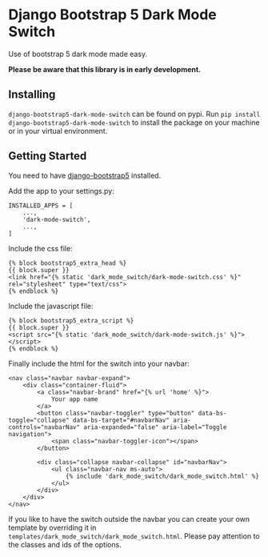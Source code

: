 # Django Bootstrap 5 Dark Mode Switch

Use of bootstrap 5 dark mode made easy.

**Please be aware that this library is in early development.**

## Installing

`django-bootstrap5-dark-mode-switch` can be found on pypi. Run 
`pip install django-bootstrap5-dark-mode-switch` to install the 
package on your machine or in your virtual environment.

## Getting Started

You need to have [django-bootstrap5](https://django-bootstrap5.readthedocs.io/en/latest/) installed.

Add the app to your settings.py:

```
INSTALLED_APPS = [
    ...,
    'dark-mode-switch',
    ...,
]
```

Include the css file:

```
{% block bootstrap5_extra_head %}
{{ block.super }}
<link href="{% static 'dark_mode_switch/dark-mode-switch.css' %}" rel="stylesheet" type="text/css">
{% endblock %}
```

Include the javascript file:

```
{% block bootstrap5_extra_script %}
{{ block.super }}
<script src="{% static 'dark_mode_switch/dark-mode-switch.js' %}"></script>
{% endblock %}
```

Finally include the html for the switch into your navbar:

```
<nav class="navbar navbar-expand">
    <div class="container-fluid">
        <a class="navbar-brand" href="{% url 'home' %}">
            Your app name
        </a>
        <button class="navbar-toggler" type="button" data-bs-toggle="collapse" data-bs-target="#navbarNav" aria-controls="navbarNav" aria-expanded="false" aria-label="Toggle navigation">
            <span class="navbar-toggler-icon"></span>
        </button>

        <div class="collapse navbar-collapse" id="navbarNav">
            <ul class="navbar-nav ms-auto">
                {% include 'dark_mode_switch/dark_mode_switch.html' %}
            </ul>
        </div>
    </div>
</nav>
```

If you like to have the switch outside the navbar you can create your own
template by overriding it in `templates/dark_mode_switch/dark_mode_switch.html`.
Please pay attention to the classes and ids of the options.


